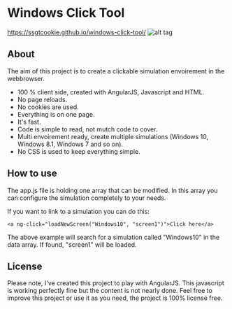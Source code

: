 Windows Click Tool
======
https://ssgtcookie.github.io/windows-click-tool/
![alt tag](https://ssgtcookie.github.io/windows-click-tool/img/window7_screen1.png)

## About
The aim of this project is to create a clickable simulation envoirement in the webbrowser.
* 100 % client side, created with AngularJS, Javascript and HTML.
* No page reloads.
* No cookies are used.
* Everything is on one page.
* It's fast.
* Code is simple to read, not mutch code to cover.
* Multi envoirement ready, create multiple simulations (Windows 10, Windows 8.1, Windows 7 and so on).
* No CSS is used to keep everything simple.

## How to use
The app.js file is holding one array that can be modified. In this array you can configure the simulation completely to your needs.

If you want to link to a simulation you can do this:
```
<a ng-click="loadNewScreen("Windows10", "screen1")">Click here</a>
```
The above example will search for a simulation called "Windows10" in the data array. If found, "screen1" will be loaded.

## License
Please note, I've created this project to play with AngularJS. This javascript is working perfectly fine but the content is not nearly done. Feel free to improve this project or use it as you need, the project is 100% license free.
